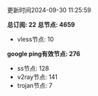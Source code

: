 更新时间2024-09-30 11:25:59

**总订阅: 22**
**总节点: 4659**
- vless节点: 10

**google ping有效节点: 276**
- ss节点: 128
- v2ray节点: 141
- trojan节点: 7

